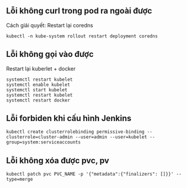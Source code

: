 ## Lỗi không curl trong pod ra ngoài được

Cách giải quyết: Restart lại coredns

```
kubectl -n kube-system rollout restart deployment coredns
```

## Lỗi không gọi vào được

Restart lại kuberlet + docker

```
systemctl restart kubelet
systemctl enable kubelet
systemctl start kubelet
systemctl restart kubelet
systemctl restart docker
```

## Lỗi forbiden khi cấu hình Jenkins

```
kubectl create clusterrolebinding permissive-binding --clusterrole=cluster-admin --user=admin --user=kubelet --group=system:serviceaccounts
```

## Lỗi không xóa được pvc, pv

```
kubectl patch pvc PVC_NAME -p '{"metadata":{"finalizers": []}}' --type=merge
```
